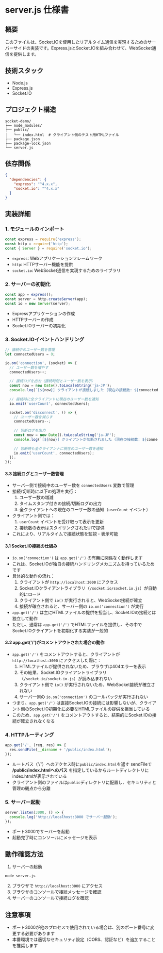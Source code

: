 # server.js 仕様書

## 概要
このファイルは、Socket.IOを使用したリアルタイム通信を実現するためのサーバーサイドの実装です。Express.jsとSocket.IOを組み合わせて、WebSocket通信を提供します。

## 技術スタック
- Node.js
- Express.js
- Socket.IO

## プロジェクト構造
```
socket-demo/
├── node_modules/
├── public/
│   └── index.html  # クライアント側のテスト用HTMLファイル
├── package.json
├── package-lock.json
└── server.js
```

## 依存関係
```json
{
  "dependencies": {
    "express": "^4.x.x",
    "socket.io": "^4.x.x"
  }
}
```

## 実装詳細

### 1. モジュールのインポート
```javascript
const express = require('express');
const http = require('http');
const { Server } = require('socket.io');
```
- `express`: Webアプリケーションフレームワーク
- `http`: HTTPサーバー機能を提供
- `socket.io`: WebSocket通信を実現するためのライブラリ

### 2. サーバーの初期化
```javascript
const app = express();
const server = http.createServer(app);
const io = new Server(server);
```
- Expressアプリケーションの作成
- HTTPサーバーの作成
- Socket.IOサーバーの初期化

### 3. Socket.IOイベントハンドリング
```javascript
// 接続中のユーザー数を管理
let connectedUsers = 0;

io.on('connection', (socket) => {
  // ユーザー数を増やす
  connectedUsers++;
  
  // 接続ログを出力（接続時刻とユーザー数を表示）
  const now = new Date().toLocaleString('ja-JP');
  console.log(`[${now}] クライアントが接続しました (現在の接続数: ${connectedUsers})`);
  
  // 接続時に全クライアントに現在のユーザー数を通知
  io.emit('userCount', connectedUsers);

  socket.on('disconnect', () => {
    // ユーザー数を減らす
    connectedUsers--;
    
    // 切断ログを出力
    const now = new Date().toLocaleString('ja-JP');
    console.log(`[${now}] クライアントが切断されました (現在の接続数: ${connectedUsers})`);
    
    // 切断時も全クライアントに現在のユーザー数を通知
    io.emit('userCount', connectedUsers);
  });
});
```

#### 3.3 接続ログとユーザー数管理
- サーバー側で接続中のユーザー数を `connectedUsers` 変数で管理
- 接続/切断時に以下の処理を実行：
  1. ユーザー数の増減
  2. タイムスタンプ付きの接続/切断ログの出力
  3. 全クライアントへの現在のユーザー数の通知（`userCount` イベント）
- クライアント側では：
  1. `userCount` イベントを受け取って表示を更新
  2. 接続数の表示はスタイリングされたUIで提供
- これにより、リアルタイムで接続状態を監視・表示可能

#### 3.1 Socket.IO接続の仕組み
- `io.on('connection')` は `app.get('/')` の有無に関係なく動作します
- これは、Socket.IOが独自の接続ハンドリングメカニズムを持っているためです
- 具体的な動作の流れ：
  1. クライアントが `http://localhost:3000` にアクセス
  2. Socket.IOクライアントライブラリ（`/socket.io/socket.io.js`）が自動的にロード
  3. クライアント側で `io()` が実行されると、WebSocket接続が確立
  4. 接続が確立されると、サーバー側の `io.on('connection')` が実行
- `app.get('/')` は主にHTMLファイルの提供を担当し、Socket.IOの接続とは独立して動作
- ただし、通常は `app.get('/')` でHTMLファイルを提供し、その中でSocket.IOクライアントを初期化する実装が一般的

#### 3.2 app.get('/')がコメントアウトされた場合の動作
- `app.get('/')` をコメントアウトすると、クライアントが `http://localhost:3000` にアクセスした際に：
  1. HTMLファイルが提供されないため、ブラウザは404エラーを表示
  2. その結果、Socket.IOクライアントライブラリ（`/socket.io/socket.io.js`）が読み込まれない
  3. クライアント側で `io()` が実行されないため、WebSocket接続が確立されない
  4. サーバー側の `io.on('connection')` のコールバックが実行されない
- つまり、`app.get('/')` は直接Socket.IOの接続には影響しないが、クライアント側のSocket.IO初期化に必要なHTMLファイルの提供を担当している
- このため、`app.get('/')` をコメントアウトすると、結果的にSocket.IOの接続が確立されなくなる

### 4. HTTPルーティング
```javascript
app.get('/', (req, res) => {
  res.sendFile(__dirname + '/public/index.html');
});
```
- ルートパス（'/'）へのアクセス時に`public/index.html`を返す
sendFileで **/public/index.htmlへのパス** を指定しているからルートディレクトリにindex.htmlが表示されている
- クライアント側のファイルは`public`ディレクトリに配置し、セキュリティと管理の観点から分離

### 5. サーバー起動
```javascript
server.listen(3000, () => {
  console.log('http://localhost:3000 でサーバー起動');
});
```
- ポート3000でサーバーを起動
- 起動完了時にコンソールにメッセージを表示

## 動作確認方法
1. サーバーの起動
```bash
node server.js
```
2. ブラウザで `http://localhost:3000` にアクセス
3. ブラウザのコンソールで接続メッセージを確認
4. サーバーのコンソールで接続ログを確認

## 注意事項
- ポート3000が他のプロセスで使用されている場合は、別のポート番号に変更する必要があります
- 本番環境では適切なセキュリティ設定（CORS、認証など）を追加することを推奨します 